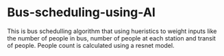 # Bus-scheduling-using-AI
This is bus schedulling algorithm that using hueristics to weight inputs like the number of people in bus, number of people at each station and transit of people. People count is calculated using a resnet model.
